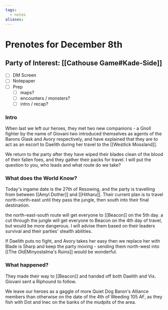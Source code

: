 ```yaml
---
tags:
  - notes
aliases:
---
```


# Prenotes for December 8th
## Party of Interest: [[Cathouse Game#Kade-Side]]
- [ ] DM Screen
- [ ] Notepaper
- [ ] Prep
	- [ ] maps?
	- [ ] encounters / monsters?
	- [ ] intro / recap?

### Intro

When last we left our heroes, they met two new companions - a Gnoll fighter by the name of Giovani two introduced themselves as agents of the Barons Glask and Avory respectively, and have explained that they are to act as an escort to Daelith during her travel to the [[Westlick Mossland]]. 

We return to the party after they have wiped their blades clean of the blood of their fallen foes, and they gather their packs for travel. I will put the question to you, who leads and what route do we take?

### What does the World Know?
Today's ingame date is the 27th of Resowing, and the party is travelling from between [[Amyl Dother]] and [[Hitharu]]. Their current plan is to travel north-north-east until they pass the jungle, then south into their final destination.

the north-east-south route will get everyone to [[Beacon]] on the 5th day.
a cut through the jungle will get everyone to Beacon on the 4th day of travel, but would be more dangerous. I will advise them based on their leaders survival and their parties' stealth abilities.

If Daelith puts no fight, and Avory takes her easy then we replace her with Blade is Sharp and keep the party moving - sending them north-west into [[The Old|Minyostalma's Ruins]] would be wonderful. 

### What happened?

They made their way to [[Beacon]] and handed off both Daelith and Vix. Giovani sent a Riphound to follow.

We leave our heroes as a gaggle of more Quiet Dog Baron's Alliance members than otherwise on the date of the 4th of Weeding 105 AF, as they fish with Dot and Inec on the banks of the mudpits of the area.